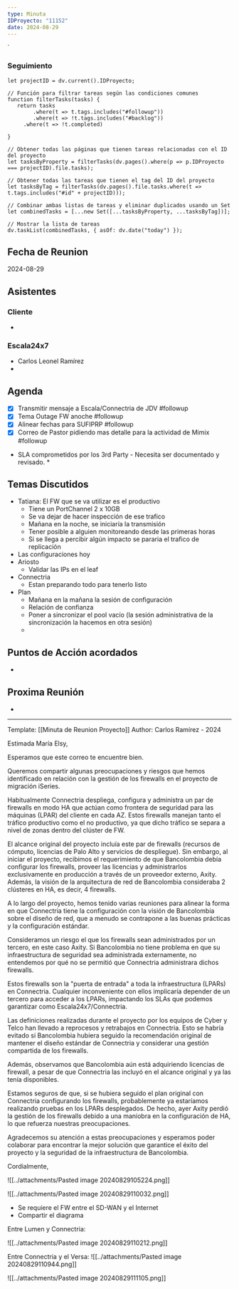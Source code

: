 ```yaml
---
type: Minuta
IDProyecto: "11152"
date: 2024-08-29
---
```

`

### Seguimiento

```dataviewjs
let projectID = dv.current().IDProyecto;

// Función para filtrar tareas según las condiciones comunes
function filterTasks(tasks) {
   return tasks
        .where(t => t.tags.includes("#followup"))
        .where(t => !t.tags.includes("#backlog"))
     .where(t => !t.completed)
        
}

// Obtener todas las páginas que tienen tareas relacionadas con el ID del proyecto
let tasksByProperty = filterTasks(dv.pages().where(p => p.IDProyecto === projectID).file.tasks);

// Obtener todas las tareas que tienen el tag del ID del proyecto
let tasksByTag = filterTasks(dv.pages().file.tasks.where(t => t.tags.includes("#id" + projectID)));

// Combinar ambas listas de tareas y eliminar duplicados usando un Set
let combinedTasks = [...new Set([...tasksByProperty, ...tasksByTag])];

// Mostrar la lista de tareas
dv.taskList(combinedTasks, { asOf: dv.date("today") });
 ```
## Fecha de Reunion
2024-08-29

## Asistentes

### Cliente
* 
### Escala24x7
- Carlos Leonel Ramírez
-  

## Agenda
* [x] Transmitir mensaje a Escala/Connectria de JDV #followup
* [x] Tema Outage FW anoche #followup
* [x] Alinear fechas para SUFIPRP #followup
* [x] Correo de Pastor pidiendo mas detalle para la actividad de Mimix #followup
	
* SLA comprometidos por los 3rd Party - Necesita ser documentado y revisado.
	* 
## Temas Discutidos
*  Tatiana: El FW que se va utilizar es el productivo
	* Tiene un PortChannel 2 x 10GB
	* Se va dejar de hacer inspección de ese trafico
	* Mañana en la noche, se iniciaría la transmisión
	* Tener posible a alguien monitoreando desde las primeras horas
	* Si se llega a percibir algún impacto se pararia el trafico de replicación
* Las configuraciones hoy
* Ariosto
	* Validar las IPs en el leaf
* Connectria
	* Estan preparando todo para tenerlo listo
* Plan
	* Mañana en la mañana la sesión de configuración
	* Relación de confianza
	* Poner a sincronizar el pool vacío (la sesión administrativa de la sincronización la hacemos en otra sesión)
	* 

## Puntos de Acción acordados
- 

## Proxima Reunión
*   

---
Template: [[Minuta de Reunion Proyecto]]
Author: Carlos Ramírez - 2024


Estimada María Elsy,

Esperamos que este correo te encuentre bien.

Queremos compartir algunas preocupaciones y riesgos que hemos identificado en relación con la gestión de los firewalls en el proyecto de migración iSeries.

Habitualmente Connectria despliega, configura y administra un par de firewalls en modo HA que actúan como frontera de seguridad para las máquinas (LPAR) del cliente en cada AZ. Estos firewalls manejan tanto el tráfico productivo como el no productivo, ya que dicho tráfico se separa a nivel de zonas dentro del clúster de FW.

El alcance original del proyecto incluía este par de firewalls (recursos de cómputo, licencias de Palo Alto y servicios de despliegue). Sin embargo, al iniciar el proyecto, recibimos el requerimiento de que Bancolombia debía configurar los firewalls, proveer las licencias y administrarlos exclusivamente en producción a través de un proveedor externo, Axity. Además, la visión de la arquitectura de red de Bancolombia consideraba 2 clústeres en HA, es decir, 4 firewalls.

A lo largo del proyecto, hemos tenido varias reuniones para alinear la forma en que Connectria tiene la configuración con la visión de Bancolombia sobre el diseño de red, que a menudo se contrapone a las buenas prácticas y la configuración estándar.

Consideramos un riesgo el que los firewalls sean administrados por un tercero, en este caso Axity. Si Bancolombia no tiene problema en que su infraestructura de seguridad sea administrada externamente, no entendemos por qué no se permitió que Connectria administrara dichos firewalls.

Estos firewalls son la "puerta de entrada" a toda la infraestructura (LPARs) en Connectria. Cualquier inconveniente con ellos implicaría depender de un tercero para acceder a los LPARs, impactando los SLAs que podemos garantizar como Escala24x7/Connectria.

Las definiciones realizadas durante el proyecto por los equipos de Cyber y Telco han llevado a reprocesos y retrabajos en Connectria. Esto se habría evitado si Bancolombia hubiera seguido la recomendación original de mantener el diseño estándar de Connectria y considerar una gestión compartida de los firewalls.

Además, observamos que Bancolombia aún está adquiriendo licencias de firewall, a pesar de que Connectria las incluyó en el alcance original y ya las tenía disponibles.

Estamos seguros de que, si se hubiera seguido el plan original con Connectria configurando los firewalls, probablemente ya estaríamos realizando pruebas en los LPARs desplegados. De hecho, ayer Axity perdió la gestión de los firewalls debido a una maniobra en la configuración de HA, lo que refuerza nuestras preocupaciones.

Agradecemos su atención a estas preocupaciones y esperamos poder colaborar para encontrar la mejor solución que garantice el éxito del proyecto y la seguridad de la infraestructura de Bancolombia.

Cordialmente,


![[../attachments/Pasted image 20240829105224.png]]



 ![[../attachments/Pasted image 20240829110032.png]]



- Se requiere el FW entre el SD-WAN y el Internet
- Compartir el diagrama 


Entre Lumen y Connectria:

![[../attachments/Pasted image 20240829110212.png]]

Entre Connectria y el Versa:
![[../attachments/Pasted image 20240829110944.png]]

![[../attachments/Pasted image 20240829111105.png]]



